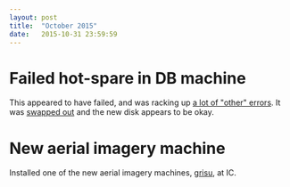 ```yaml
---
layout: post
title:  "October 2015"
date:   2015-10-31 23:59:59
---
```


# Failed hot-spare in DB machine

This appeared to have failed, and was racking up [a lot of "other" errors](https://github.com/openstreetmap/operations/issues/49#issuecomment-143414304). It was [swapped out](https://github.com/openstreetmap/operations/issues/49#issuecomment-144948083) and the new disk appears to be okay.

# New aerial imagery machine

Installed one of the new aerial imagery machines, [grisu](https://wiki.openstreetmap.org/wiki/Servers/grisu), at IC.
